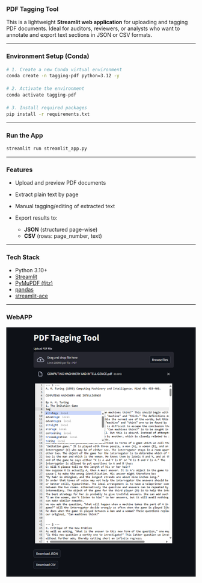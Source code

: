 ### PDF Tagging Tool

This is a lightweight **Streamlit web application** for uploading and tagging PDF documents. Ideal for auditors, reviewers, or analysts who want to annotate and export text sections in JSON or CSV formats.

---

### Environment Setup (Conda)

```bash
# 1. Create a new Conda virtual environment
conda create -n tagging-pdf python=3.12 -y

# 2. Activate the environment
conda activate tagging-pdf

# 3. Install required packages
pip install -r requirements.txt
```

---

### Run the App

```bash
streamlit run streamlit_app.py
```

---

### Features

* Upload and preview PDF documents
* Extract plain text by page
* Manual tagging/editing of extracted text
* Export results to:

  * **JSON** (structured page-wise)
  * **CSV** (rows: page\_number, text)

---

### Tech Stack

* Python 3.10+
* [Streamlit](https://streamlit.io/)
* [PyMuPDF (fitz)](https://pymupdf.readthedocs.io/en/latest/)
* [pandas](https://pandas.pydata.org/)
* [streamlit-ace](https://github.com/okld/streamlit-ace)

---

### WebAPP
![image](./image/gui.png)
